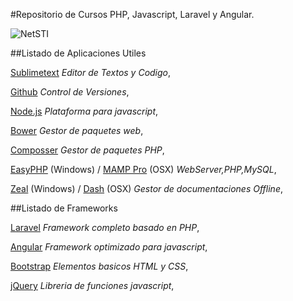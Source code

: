 #Repositorio de Cursos PHP, Javascript, Laravel y Angular.

![NetSTI](http://www.netsti.com/img/service_web.png)

##Listado de Aplicaciones Utiles

[Sublimetext](http://sublimetext.com/) _Editor de Textos y Codigo_,

[Github](https://github.com/) _Control de Versiones_,

[Node.js](http://nodejs.org/) _Plataforma para javascript_,

[Bower](http://bower.io/) _Gestor de paquetes web_,

[Composser](https://getcomposer.org/) _Gestor de paquetes PHP_,

[EasyPHP](http://www.easyphp.org/) (Windows) / [MAMP Pro](http://www.mamp.info/en/mamp-pro/) (OSX) _WebServer,PHP,MySQL_,

[Zeal](http://zealdocs.org/) (Windows) / [Dash](http://kapeli.com/dash) (OSX) _Gestor de documentaciones Offline_,


##Listado de Frameworks

[Laravel](http://laravel.com/) _Framework completo basado en PHP_,

[Angular](https://angularjs.org/) _Framework optimizado para javascript_,

[Bootstrap](http://getbootstrap.com/) _Elementos basicos HTML y CSS_,

[jQuery](http://jquery.com/) _Libreria de funciones javascript_,

